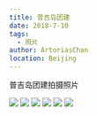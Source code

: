 ```yaml
---
title: 普吉岛团建
date: 2018-7-10
tags:
  - 照片
author: ArtoriasChan
location: Beijing
---
```

普吉岛团建拍摄照片
<!-- more -->
![](~@/assets/photos/thailand/1.jpeg)
![](~@/assets/photos/thailand/2.jpeg)
![](~@/assets/photos/thailand/3.jpeg)
![](~@/assets/photos/thailand/4.jpeg)
![](~@/assets/photos/thailand/5.jpeg)
![](~@/assets/photos/thailand/6.jpeg)
